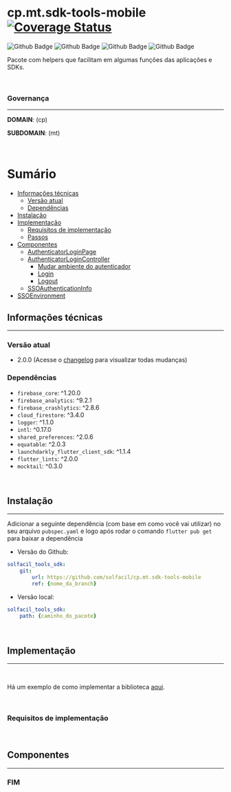 # cp.mt.sdk-tools-mobile [![Coverage Status](https://coveralls.io/repos/github/solfacil/cp.mt.sdk-tools-mobile/badge.svg?branch=dev&t=9PHPiw)](https://coveralls.io/github/solfacil/cp.mt.sdk-tools-mobile?branch=main)

![Github Badge](https://img.shields.io/badge/Version-1.1.3-<>)
![Github Badge](https://img.shields.io/badge/-Flutter-3dbbe3?&logo=Flutter)
![Github Badge](https://img.shields.io/badge/-Dart-268bab?&logo=Dart)
![Github Badge](https://img.shields.io/badge/-NullSafety-268bab)

Pacote com helpers que facilitam em algumas funções das aplicações e SDKs.

<br/>

### **Governança**
---
**DOMAIN**: (cp)

**SUBDOMAIN**: (mt)

<br/>

# Sumário

- [Informações técnicas](#informações-técnicas)
    - [Versão atual](#versão-atual)
    - [Dependências](#dependências)
- [Instalação](#instalação)
- [Implementação](#implementação)
    - [Requisitos de implementação](#requisitos-de-implementação)
    - [Passos](#passos)
- [Componentes](#classes)
    - [AuthenticatorLoginPage](#authenticatorloginpage)
    - [AuthenticatorLoginController](#authenticatorlogincontroller)
        - [Mudar ambiente do autenticador](#mudar-ambiente-do-autenticador)
        - [Login](#login)
        - [Logout](#logout)
    - [SSOAuthenticationInfo](#ssoauthenticationinfo)
- [SSOEnvironment](#ssoenvironment)
        

## Informações técnicas
---

### Versão atual

* 2.0.0 (Acesse o [changelog](CHANGELOG.md) para visualizar todas mudanças)

### Dependências

- `firebase_core`: ^1.20.0
- `firebase_analytics`: ^9.2.1
- `firebase_crashlytics`: ^2.8.6
- `cloud_firestore`: ^3.4.0
- `logger`: ^1.1.0
- `intl`: ^0.17.0
- `shared_preferences`: ^2.0.6
- `equatable`: ^2.0.3
- `launchdarkly_flutter_client_sdk`: ^1.1.4
- `flutter_lints`: ^2.0.0
- `mocktail`: ^0.3.0

<br/>

## Instalação
---

Adicionar a seguinte dependência (com base em como você vai utilizar) no seu arquivo `pubspec.yaml` e logo após rodar o comando `flutter pub get` para baixar a dependência

- Versão do Github:
```yaml
solfacil_tools_sdk:
    git:
        url: https://github.com/solfacil/cp.mt.sdk-tools-mobile
        ref: {nome_da_branch}
```

- Versão local:
```yaml
solfacil_tools_sdk:
    path: {caminho_do_pacote}
```

<br/>

## Implementação
---

<br/>

Há um exemplo de como implementar a biblioteca [aqui](example/lib/main.dart).

<br/>

### Requisitos de implementação

<br/>

## Componentes
---

### FIM
